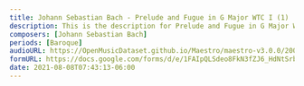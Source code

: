 ```yaml
---
title: Johann Sebastian Bach - Prelude and Fugue in G Major WTC I (1)
description: This is the description for Prelude and Fugue in G Major WTC I by Johann Sebastian Bach
composers: [Johann Sebastian Bach]
periods: [Baroque]
audioURL: https://OpenMusicDataset.github.io/Maestro/maestro-v3.0.0/2008/MIDI-Unprocessed_07_R1_2008_01-04_ORIG_MID--AUDIO_07_R1_2008_wav--1.midi
formURL: https://docs.google.com/forms/d/e/1FAIpQLSdeo8FkN3fZJ6_HdNtSrbGk-8R0_mWpofS0Ax2PdQN_LAuRFA/viewform
date: 2021-08-08T07:43:13-06:00
---
```

